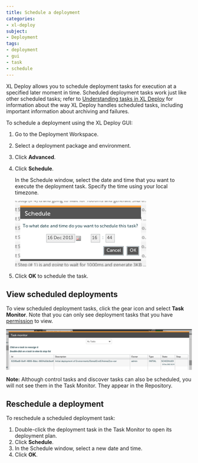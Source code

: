 ```yaml
---
title: Schedule a deployment
categories:
- xl-deploy
subject:
- Deployment
tags:
- deployment
- gui
- task
- schedule
---
```


XL Deploy allows you to schedule deployment tasks for execution at a specified later moment in time. Scheduled deployment tasks work just like other scheduled tasks; refer to [Understanding tasks in XL Deploy](https://docs.xebialabs.com/xl-deploy/concept/understanding-tasks-in-xl-deploy.html#scheduling-tasks) for information about the way XL Deploy handles scheduled tasks, including important information about archiving and failures.

To schedule a deployment using the XL Deploy GUI:

1. Go to the Deployment Workspace.
1. Select a deployment package and environment.
1. Click **Advanced**.
1. Click **Schedule**.

    In the Schedule window, select the date and time that you want to execute the deployment task. Specify the time using your local timezone.

    ![Schedule Window](images/schedule-window.png)

1. Click **OK** to schedule the task.

## View scheduled deployments

To view scheduled deployment tasks, click the gear icon and select **Task Monitor**. Note that you can only see deployment tasks that you have [permission](/xl-deploy/concept/overview-of-security-in-xl-deploy.html#permissions) to view.

![Schedule Task Monitor](images/schedule-task-monitor.png)

**Note:** Although control tasks and discover tasks can also be scheduled, you will not see them in the Task Monitor. They appear in the Repository.

## Reschedule a deployment

To reschedule a scheduled deployment task:

1. Double-click the deployment task in the Task Monitor to open its deployment plan.
1. Click **Schedule**.
1. In the Schedule window, select a new date and time. 
1. Click **OK**.
